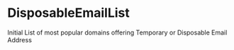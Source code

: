 # DisposableEmailList

Initial List of most popular domains offering Temporary or Disposable Email Address
